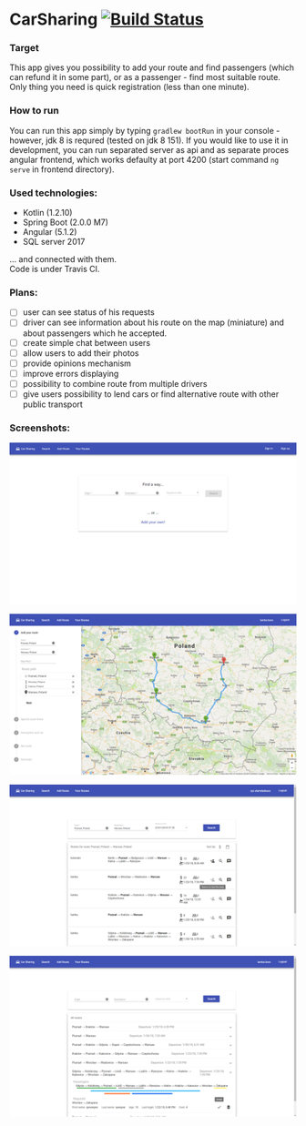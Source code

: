 # CarSharing [![Build Status](https://travis-ci.org/Azbesciak/CarSharing.svg?branch=master)](https://travis-ci.org/Azbesciak/CarSharing)
### Target
This app gives you possibility to add your route and find passengers (which can refund it in some part), or as a passenger - find most suitable route. Only thing you need is quick registration (less than one minute).

### How to run
You can run this app simply by typing `gradlew bootRun` in your console - however, jdk 8 is requred (tested on jdk 8 151).
If you would like to use it in development, you can run separated server as api and as separate proces angular frontend, which works defaulty at port 4200 (start command `ng serve` in frontend directory).

### Used technologies:
 - Kotlin (1.2.10)
 - Spring Boot (2.0.0 M7)
 - Angular (5.1.2)
 - SQL server 2017
 
... and connected with them. <br>
Code is under Travis CI.
 
### Plans:
 - [ ] user can see status of his requests
 - [ ] driver can see information about his route on the map (miniature) and about passengers which he accepted.
 - [ ] create simple chat between users
 - [ ] allow users to add their photos
 - [ ] provide opinions mechanism
 - [ ] improve errors displaying
 - [ ] possibility to combine route from multiple drivers
 - [ ] give users possibility to lend cars or find alternative route with other public transport
 
 ### Screenshots:
 ![Home page][homePage]

 ![Adding route][addRoute]

 ![Searching route][searchRoute]

 ![Routes view][routesView]

[homePage]: https://raw.githubusercontent.com/Azbesciak/CarSharing/master/screenshots/homePage.png "Home page"
[addRoute]: https://raw.githubusercontent.com/Azbesciak/CarSharing/master/screenshots/addRoute.png "Add route"
[searchRoute]: https://raw.githubusercontent.com/Azbesciak/CarSharing/master/screenshots/searchRoute.png "Search route"
[routesView]: https://raw.githubusercontent.com/Azbesciak/CarSharing/master/screenshots/routesView.png "Routes view"
